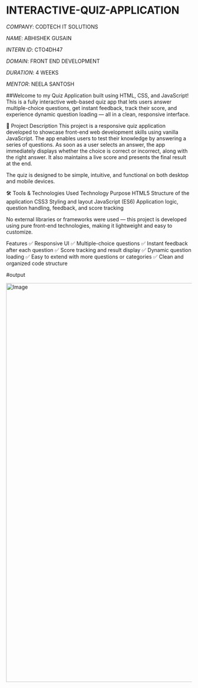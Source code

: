 # INTERACTIVE-QUIZ-APPLICATION

*COMPANY*: CODTECH IT SOLUTIONS

*NAME*: ABHISHEK GUSAIN

*INTERN ID*: CTO4DH47

*DOMAIN*: FRONT END DEVELOPMENT

*DURATION*: 4 WEEKS

*MENTOR*: NEELA SANTOSH

##Welcome to my Quiz Application built using HTML, CSS, and JavaScript!
This is a fully interactive web-based quiz app that lets users answer multiple-choice questions, get instant feedback, track their score, and experience dynamic question loading — all in a clean, responsive interface.

🚀 Project Description
This project is a responsive quiz application developed to showcase front-end web development skills using vanilla JavaScript. The app enables users to test their knowledge by answering a series of questions. As soon as a user selects an answer, the app immediately displays whether the choice is correct or incorrect, along with the right answer. It also maintains a live score and presents the final result at the end.

The quiz is designed to be simple, intuitive, and functional on both desktop and mobile devices.

🛠️ Tools & Technologies Used
Technology	Purpose
HTML5	Structure of the application
CSS3	Styling and layout
JavaScript (ES6)	Application logic, question handling, feedback, and score tracking

No external libraries or frameworks were used — this project is developed using pure front-end technologies, making it lightweight and easy to customize.

Features
✅ Responsive UI
✅ Multiple-choice questions
✅ Instant feedback after each question
✅ Score tracking and result display
✅ Dynamic question loading
✅ Easy to extend with more questions or categories
✅ Clean and organized code structure

#output

<img width="1919" height="1079" alt="Image" src="https://github.com/user-attachments/assets/9eed204d-ef4a-4501-9a20-d480a31529e6" />
